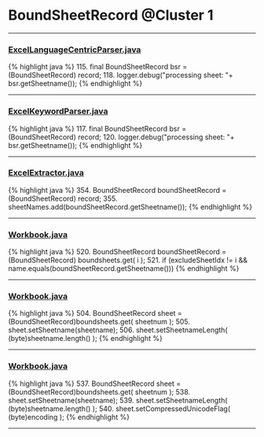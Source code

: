 # BoundSheetRecord @Cluster 1

***

### [ExcelLanguageCentricParser.java](https://searchcode.com/codesearch/view/12440043/)
{% highlight java %}
115. final BoundSheetRecord bsr = (BoundSheetRecord) record;
118.     logger.debug("processing sheet: "+ bsr.getSheetname());
{% endhighlight %}

***

### [ExcelKeywordParser.java](https://searchcode.com/codesearch/view/12440040/)
{% highlight java %}
117. final BoundSheetRecord bsr = (BoundSheetRecord) record;
120.     logger.debug("processing sheet: "+ bsr.getSheetname());
{% endhighlight %}

***

### [ExcelExtractor.java](https://searchcode.com/codesearch/view/111785559/)
{% highlight java %}
354. BoundSheetRecord boundSheetRecord = (BoundSheetRecord) record;
355. sheetNames.add(boundSheetRecord.getSheetname());
{% endhighlight %}

***

### [Workbook.java](https://searchcode.com/codesearch/view/15642358/)
{% highlight java %}
520. BoundSheetRecord boundSheetRecord = (BoundSheetRecord) boundsheets.get( i );
521. if (excludeSheetIdx != i && name.equals(boundSheetRecord.getSheetname()))
{% endhighlight %}

***

### [Workbook.java](https://searchcode.com/codesearch/view/15642358/)
{% highlight java %}
504. BoundSheetRecord sheet = (BoundSheetRecord)boundsheets.get( sheetnum );
505. sheet.setSheetname(sheetname);
506. sheet.setSheetnameLength( (byte)sheetname.length() );
{% endhighlight %}

***

### [Workbook.java](https://searchcode.com/codesearch/view/15642358/)
{% highlight java %}
537.     BoundSheetRecord sheet = (BoundSheetRecord)boundsheets.get( sheetnum );
538.     sheet.setSheetname(sheetname);
539.     sheet.setSheetnameLength( (byte)sheetname.length() );
540. sheet.setCompressedUnicodeFlag( (byte)encoding );
{% endhighlight %}

***

